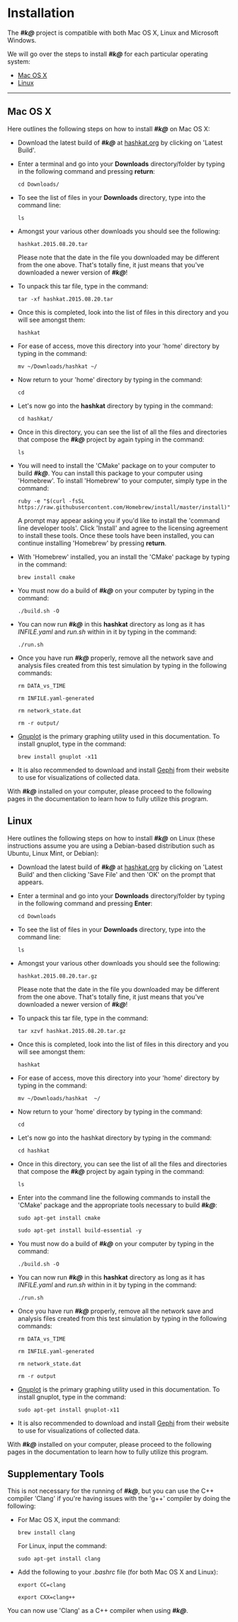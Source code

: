 # Installation

The ***#k@*** project is compatible with both Mac OS X, Linux and Microsoft Windows.

We will go over the steps to install ***#k@*** for each particular operating system:
* [Mac OS X](macosx)
* [Linux](linux)

***

## Mac OS X

Here outlines the following steps on how to install ***#k@*** on Mac OS X:

* Download the latest build of ***#k@*** at [hashkat.org](http://hashkat.org) by clicking on 'Latest Build'.
* Enter a terminal and go into your **Downloads** directory/folder by typing in the following command and pressing **return**:

    `cd Downloads/`

* To see the list of files in your **Downloads** directory, type into the command line:

    `ls`

* Amongst your various other downloads you should see the following:

    `hashkat.2015.08.20.tar`

    Please note that the date in the file you downloaded may be different from the one above. That's totally fine, it just means that you've downloaded a newer version of ***#k@***!

* To unpack this tar file, type in the command:

    `tar -xf hashkat.2015.08.20.tar`

* Once this is completed, look into the list of files in this directory and you will see amongst them:

    `hashkat`

* For ease of access, move this directory into your 'home' directory by typing in the command:

    `mv ~/Downloads/hashkat ~/` 

* Now return to your 'home' directory by typing in the command:

    `cd`

* Let's now go into the **hashkat** directory by typing in the command:

    `cd hashkat/`

* Once in this directory, you can see the list of all the files and directories that compose the ***#k@*** project by again typing in the command:

    `ls`

* You will need to install the 'CMake' package on to your computer to build ***#k@***. You can install this package to your computer using 'Homebrew'. To install 'Homebrew' to your computer, simply type in the command:

    `ruby -e "$(curl -fsSL https://raw.githubusercontent.com/Homebrew/install/master/install)"`

    A prompt may appear asking you if you'd like to install the 'command line developer tools'. Click 'Install' and agree to the licensing agreement to install these tools. Once these tools have been installed, you can continue installing 'Homebrew' by pressing **return**.

* With 'Homebrew' installed, you an install the 'CMake' package by typing in the command:

    `brew install cmake`

* You must now do a build of ***#k@*** on your computer by typing in the command:

    `./build.sh -O`

* You can now run ***#k@*** in this **hashkat** directory as long as it has *INFILE.yaml* and *run.sh* within in it by typing in the command:

    `./run.sh`

* Once you have run ***#k@*** properly, remove all the network save and analysis files created from this test simulation by typing in the following commands:

    `rm DATA_vs_TIME`

    `rm INFILE.yaml-generated`

    `rm network_state.dat`

    `rm -r output/`

* [Gnuplot](http://gnuplot.sourceforge.net/) is the primary graphing utility used in this documentation. To install gnuplot, type in the command:

    `brew install gnuplot -x11`

* It is also recommended to download and install [Gephi](http://gephi.github.io/) from their website to use for visualizations of collected data.

With ***#k@*** installed on your computer, please proceed to the following pages in the documentation to learn how to fully utilize this program.

## Linux

Here outlines the following steps on how to install ***#k@*** on Linux (these instructions assume you are using a Debian-based distribution such as Ubuntu, Linux Mint, or Debian):

* Download the latest build of ***#k@*** at [hashkat.org](http://hashkat.org) by clicking on 'Latest Build' and then clicking 'Save File' and then 'OK' on the prompt that appears.
* Enter a terminal and go into your **Downloads** directory/folder by typing in the following command and pressing **Enter**:

    `cd Downloads`

* To see the list of files in your **Downloads** directory, type into the command line:

    `ls`

* Amongst your various other downloads you should see the following:

    `hashkat.2015.08.20.tar.gz`

    Please note that the date in the file you downloaded may be different from the one above. That's totally fine, it just means that you've downloaded a newer version of ***#k@***!

* To unpack this tar file, type in the command:

    `tar xzvf hashkat.2015.08.20.tar.gz`

* Once this is completed, look into the list of files in this directory and you will see amongst them:

    `hashkat`

* For ease of access, move this directory into your 'home' directory by typing in the command:

    `mv ~/Downloads/hashkat  ~/`

* Now return to your 'home' directory by typing in the command:

    `cd`

* Let's now go into the hashkat directory by typing in the command:

    `cd hashkat`

* Once in this directory, you can see the list of all the files and directories that compose the ***#k@*** project by again typing in the command:

    `ls`

* Enter into the command line the following commands to install the 'CMake' package and the appropriate tools necessary to build ***#k@***:

    `sudo apt-get install cmake`

    `sudo apt-get install build-essential -y`

* You must now do a build of ***#k@*** on your computer by typing in the command:

    `./build.sh -O`

* You can now run ***#k@*** in this **hashkat** directory as long as it has *INFILE.yaml* and *run.sh* within in it by typing in the command:

    `./run.sh`

* Once you have run ***#k@*** properly, remove all the network save and analysis files created from this test simulation by typing in the following commands:

    `rm DATA_vs_TIME`

    `rm INFILE.yaml-generated`

    `rm network_state.dat`

    `rm -r output`

* [Gnuplot](http://gnuplot.sourceforge.net/) is the primary graphing utility used in this documentation. To install gnuplot, type in the command:

    `sudo apt-get install gnuplot-x11`

* It is also recommended to download and install [Gephi](http://gephi.github.io/) from their website to use for visualizations of collected data.

With ***#k@*** installed on your computer, please proceed to the following pages in the documentation to learn how to fully utilize this program.

## Supplementary Tools

This is not necessary for the running of ***#k@***, but you can use the C++ compiler 'Clang' if you're having issues with the 'g++' compiler by doing the following:

* For Mac OS X, input the command:

    `brew install clang`

    For Linux, input the command:

    `sudo apt-get install clang`

* Add the following to your *.bashrc* file (for both Mac OS X and Linux):

    `export CC=clang`

    `export CXX=clang++`

You can now use 'Clang' as a C++ compiler when using ***#k@***.
